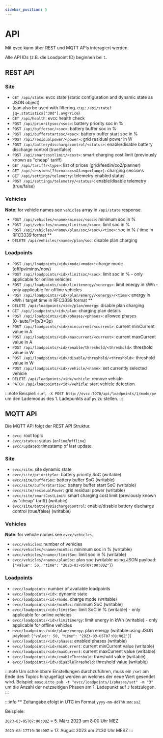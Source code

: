 ```yaml
---
sidebar_position: 5
---
```


# API

Mit evcc kann über REST und MQTT APIs interagiert werden.

Alle API IDs (z.B. die Loadpoint ID) beginnen bei `1`.

## REST API

### Site

- `GET /api/state`: evcc state (static configuration and dynamic state as JSON object)
- (can also be used with filtering. e.g.: `/api/state?jq=.statistics["30d"].avgPrice`)
- `GET /api/health`: evcc health check
- `POST /api/prioritysoc/<soc>`: battery priority soc in %
- `POST /api/buffersoc/<soc>`: battery buffer soc in %
- `POST /api/bufferstartsoc/<soc>`: battery buffer start soc in %
- `POST /api/residualpower/<power>`: grid residual power in W
- `POST /api/batterydischargecontrol/<status>`: enable/disable battery discharge control (true/false)
- `POST /api/smartcostlimit/<cost>`: smart charging cost limit (previously known as "cheap" tariff)
- `GET /api/tariff/<type>`: list of prices (grid/feedin/co2/planner)
- `GET /api/sessions[?format=csv&lang=<lang>]`: charging sessions
- `GET /api/settings/telemetry`: telemetry enabled status
- `POST /api/settings/telemetry/<status>`: enable/disable telemetry (true/false)

### Vehicles

**Note**: for vehicle names see `vehicles` array in `/api/state` response.

- `POST /api/vehicles/<name>/minsoc/<soc>`: minimum soc in %
- `POST /api/vehicles/<name>/limitsoc/<soc>`: limit soc in %
- `POST /api/vehicles/<name>/plan/soc/<soc>/<time>`: soc in % / time in RFC3339 format \*\*
- `DELETE /api/vehicles/<name>/plan/soc`: disable plan charging

### Loadpoints

- `POST /api/loadpoints/<id>/mode/<mode>`: charge mode (off/pv/minpv/now)
- `POST /api/loadpoints/<id>/limitsoc/<soc>`: limit soc in % - only applicable for online vehicles
- `POST /api/loadpoints/<id>/limitenergy/<energy>`: limit energy in kWh - only applicable for offline vehicles
- `POST /api/loadpoints/<id>/plan/energy/<energy>/<time>`: energy in kWh / target time in RFC3339 format \*\*
- `DELETE /api/loadpoints/<id>/plan/energy`: disable plan charging
- `GET /api/loadpoints/<id>/plan`: charging plan details
- `POST /api/loadpoints/<id>/phases/<phases>`: allowed phases (0=auto/1=1p/3=3p)
- `POST /api/loadpoints/<id>/mincurrent/<current>`: current minCurrent value in A
- `POST /api/loadpoints/<id>/maxcurrent/<current>`: current maxCurrent value in A
- `POST /api/loadpoints/<id>/enable/threshold/<threshold>`: threshold value in W
- `POST /api/loadpoints/<id>/disable/threshold/<threshold>`: threshold value in W
- `POST /api/loadpoints/<id>/vehicle/<name>`: set currently selected vehicle
- `DELETE /api/loadpoints/<id>/vehicle`: remove vehicle
- `PATCH /api/loadpoints/<id>/vehicle`: start vehicle detection

:::note
Beispiel: `curl -X POST http://evcc:7070/api/loadpoints/1/mode/pv` um den Lademodus des 1. Ladepunkts auf `pv` zu stellen.
:::

## MQTT API

Die MQTT API folgt der REST API Struktur.

- `evcc`: root topic
- `evcc/status`: status (`online`/`offline`)
- `evcc/updated`: timestamp of last update

### Site

- `evcc/site`: site dynamic state
- `evcc/site/prioritySoc`: battery priority SoC (writable)
- `evcc/site/bufferSoc`: battery buffer SoC (writable)
- `evcc/site/bufferStartSoc`: battery buffer start SoC (writable)
- `evcc/site/residualPower`: grid residual power (writable)
- `evcc/site/smartCostLimit`: smart charging cost limit (previously known as "cheap" tariff) (writable)
- `evcc/site/batteryDischargeControl`: enable/disable battery discharge control (true/false) (writable)

### Vehicles

**Note**: for vehicle names see `evcc/vehicles`.

- `evcc/vehicles`: number of vehicles
- `evcc/vehicles/<name>/minSoc`: minimum soc in % (writable)
- `evcc/vehicles/<name>/limitSoc`: limit soc in % (writable)
- `evcc/vehicles/<name>/planSoc`: plan soc (writable using JSON payload: `{"value": 50, "time": "2023-03-05T07:00:00Z"}`)

### Loadpoints

- `evcc/loadpoints`: number of available loadpoints
- `evcc/loadpoints/<id>`: dynamic state
- `evcc/loadpoints/<id>/mode`: charge mode (writable)
- `evcc/loadpoints/<id>/minSoc`: minimum SoC (writable)
- `evcc/loadpoints/<id>/limitSoc`: limit SoC in % (writable) - only applicable for online vehicles
- `evcc/loadpoints/<id>/limitEnergy`: limit energy in kWh (writable) - only applicable for offline vehicles
- `evcc/loadpoints/<id>/plan/energy`: plan energy (writable using JSON payload: `{"value": 50, "time": "2023-03-05T07:00:00Z"}`)
- `evcc/loadpoints/<id>/phases`: enabled phases (writable)
- `evcc/loadpoints/<id>/minCurrent`: current minCurrent value (writable)
- `evcc/loadpoints/<id>/maxCurrent`: current maxCurrent value (writable)
- `evcc/loadpoints/<id>/enableThreshold`: threshold value (writable)
- `evcc/loadpoints/<id>/disableThreshold`: threshold value (writable)

:::note
Um schreibbare Einstellungen durchzuführen, muss ein `/set` am Ende des Topics hinzugefügt werden an welches der neue Wert gesendet wird.
Beispiel: `mosquitto_pub -t "evcc/loadpoints/1/phases/set" -m "3"` um die Anzahl der netzseitigen Phasen am 1. Ladepunkt auf `3` festzulegen.
:::

:::info
\*\* Zeitangabe efolgt in UTC im Format `yyyy-mm-ddThh:mm:ssZ`

Beispiele:

`2023-03-05T07:00:00Z` = 5. März 2023 um 8:00 Uhr MEZ

`2023-08-17T19:30:00Z` = 17. August 2023 um 21:30 Uhr MESZ
:::
